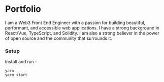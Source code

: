 # Portfolio

I am a Web3 Front End Engineer with a passion for building beautiful, performant, and accessible web applications. I have a strong background in React/Vue, TypeScript, and Solidity. I am also a strong believer in the power of open source and the community that surrounds it.

### Setup

Install and run -

```shell
yarn
yarn start
```

